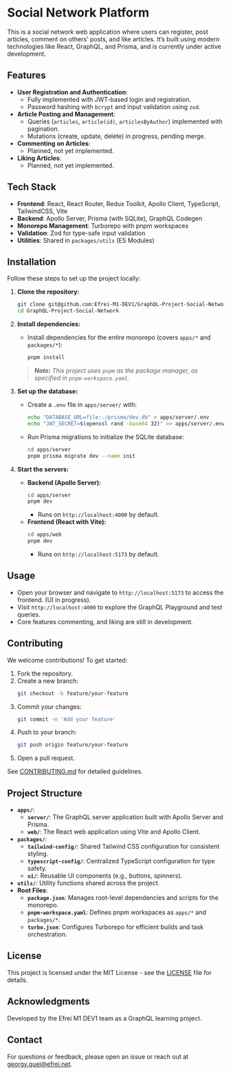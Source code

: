 # Social Network Platform

This is a social network web application where users can register, post articles, comment on others' posts, and like articles. It’s built using modern technologies like React, GraphQL, and Prisma, and is currently under active development.

## Features

- **User Registration and Authentication**:  
    - Fully implemented with JWT-based login and registration.
    - Password hashing with `bcrypt` and input validation using `zod`.
- **Article Posting and Management**:  
    - Queries (`articles`, `article(id)`, `articlesByAuthor`) implemented with pagination.
    - Mutations (create, update, delete) in progress, pending merge.
- **Commenting on Articles**:  
    - Planned, not yet implemented.
- **Liking Articles**:  
    - Planned, not yet implemented.

## Tech Stack

- **Frontend**: React, React Router, Redux Toolkit, Apollo Client, TypeScript, TailwindCSS, Vite
- **Backend**: Apollo Server, Prisma (with SQLite), GraphQL Codegen
- **Monorepo Management**: Turborepo with pnpm workspaces
- **Validation**: Zod for type-safe input validation
- **Utilities**: Shared in `packages/utils` (ES Modules)

## Installation

Follow these steps to set up the project locally:

1. **Clone the repository:**
    ```bash
    git clone git@github.com:Efrei-M1-DEV1/GraphQL-Project-Social-Network.git
    cd GraphQL-Project-Social-Network
    ```
2. **Install dependencies:**
    - Install dependencies for the entire monorepo (covers `apps/*` and `packages/*`):
        ```bash
        pnpm install
        ```
    > ***Note:** This project uses `pnpm` as the package manager, as specified in `pnpm-workspace.yaml`.*
    
3. **Set up the database:**
    - Create a `.env` file in `apps/server/` with:
        ```bash
        echo "DATABASE_URL=file:./prisma/dev.db" > apps/server/.env
        echo "JWT_SECRET=$(openssl rand -base64 32)" >> apps/server/.env
        ```
    - Run Prisma migrations to initialize the SQLite database:
        ```bash
        cd apps/server
        pnpm prisma migrate dev --name init
        ```
4. **Start the servers:**
    - **Backend (Apollo Server):**
        ```bash
        cd apps/server
        pnpm dev
        ```
      - Runs on `http://localhost:4000` by default.
    - **Frontend (React with Vite):**
        ```bash
        cd apps/web
        pnpm dev
        ```
      - Runs on `http://localhost:5173` by default.

## Usage

- Open your browser and navigate to `http://localhost:5173` to access the frontend. (UI in progress).
- Visit `http://localhost:4000` to explore the GraphQL Playground and test queries.
- Core features commenting, and liking are still in development.

## Contributing

We welcome contributions! To get started:

1. Fork the repository.
2. Create a new branch:
    ```bash
    git checkout -b feature/your-feature
    ```
3. Commit your changes:
    ```bash
    git commit -m 'Add your feature'
    ```
4. Push to your branch:
    ```bash
    git push origin feature/your-feature
    ```
5. Open a pull request.

See [CONTRIBUTING.md](CONTRIBUTING.md) for detailed guidelines.

## Project Structure

- **`apps/`**:  
    - **`server/`**: The GraphQL server application built with Apollo Server and Prisma.  
    - **`web/`**: The React web application using Vite and Apollo Client.  
- **`packages/`**:  
    - **`tailwind-config/`**: Shared Tailwind CSS configuration for consistent styling.  
    - **`typescript-config/`**: Centralized TypeScript configuration for type safety.  
    - **`ui/`**: Reusable UI components (e.g., buttons, spinners).  
- **`utils/`**: Utility functions shared across the project.  
- **Root Files**:  
    - **`package.json`**: Manages root-level dependencies and scripts for the monorepo.  
    - **`pnpm-workspace.yaml`**: Defines pnpm workspaces as `apps/*` and `packages/*`.  
    - **`turbo.json`**: Configures Turborepo for efficient builds and task orchestration.

## License

This project is licensed under the MIT License - see the [LICENSE](LICENSE) file for details.

## Acknowledgments

Developed by the Efrei M1 DEV1 team as a GraphQL learning project.

## Contact

For questions or feedback, please open an issue or reach out at [georgy.guei@efrei.net](mailto:georgy.guei@efrei.net).